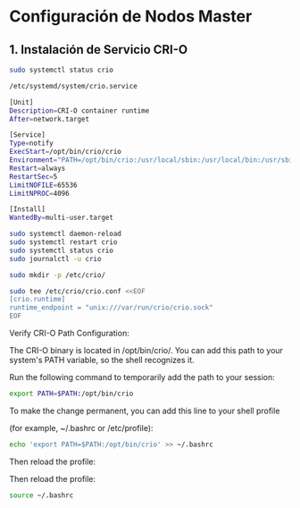 
# Configuración de Nodos Master

## 1. Instalación de Servicio CRI-O

  
```bash
sudo systemctl status crio
```


```bash
/etc/systemd/system/crio.service
```

```bash
[Unit]
Description=CRI-O container runtime
After=network.target

[Service]
Type=notify
ExecStart=/opt/bin/crio/crio
Environment="PATH=/opt/bin/crio:/usr/local/sbin:/usr/local/bin:/usr/sbin:/usr/bin:/sbin:/bin"
Restart=always
RestartSec=5
LimitNOFILE=65536
LimitNPROC=4096

[Install]
WantedBy=multi-user.target
```


```bash
sudo systemctl daemon-reload
sudo systemctl restart crio
sudo systemctl status crio
sudo journalctl -u crio
```

```bash
sudo mkdir -p /etc/crio/
```

```bash
sudo tee /etc/crio/crio.conf <<EOF
[crio.runtime]
runtime_endpoint = "unix:///var/run/crio/crio.sock"
EOF
```


Verify CRI-O Path Configuration:

The CRI-O binary is located in /opt/bin/crio/. You can add this path to your system's PATH variable, so the shell recognizes it.

Run the following command to temporarily add the path to your session:

```bash
export PATH=$PATH:/opt/bin/crio
```
To make the change permanent, you can add this line to your shell profile

(for example, ~/.bashrc or /etc/profile):

```bash
echo 'export PATH=$PATH:/opt/bin/crio' >> ~/.bashrc
```

Then reload the profile:


Then reload the profile:

```bash
source ~/.bashrc
```
